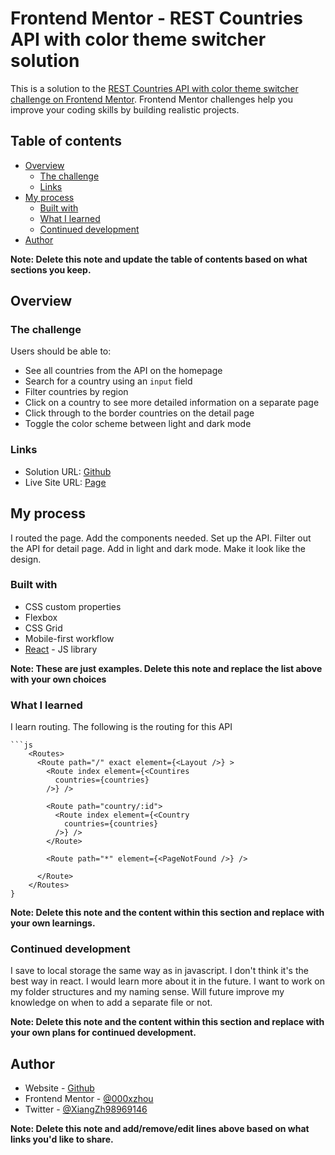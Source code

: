 # Frontend Mentor - REST Countries API with color theme switcher solution

This is a solution to the [REST Countries API with color theme switcher challenge on Frontend Mentor](https://www.frontendmentor.io/challenges/rest-countries-api-with-color-theme-switcher-5cacc469fec04111f7b848ca). Frontend Mentor challenges help you improve your coding skills by building realistic projects. 

## Table of contents

- [Overview](#overview)
  - [The challenge](#the-challenge)
  - [Links](#links)
- [My process](#my-process)
  - [Built with](#built-with)
  - [What I learned](#what-i-learned)
  - [Continued development](#continued-development)
- [Author](#author)

**Note: Delete this note and update the table of contents based on what sections you keep.**

## Overview

### The challenge

Users should be able to:

- See all countries from the API on the homepage
- Search for a country using an `input` field
- Filter countries by region
- Click on a country to see more detailed information on a separate page
- Click through to the border countries on the detail page
- Toggle the color scheme between light and dark mode

### Links

- Solution URL: [Github](https://github.com/000xzhou/REST-Countries-API)
- Live Site URL: [Page](https://000xzhou.github.io/REST-Countries-API/)

## My process
I routed the page.
Add the components needed.
Set up the API.
Filter out the API for detail page.
Add in light and dark mode.
Make it look like the design.

### Built with

- CSS custom properties
- Flexbox
- CSS Grid
- Mobile-first workflow
- [React](https://reactjs.org/) - JS library

**Note: These are just examples. Delete this note and replace the list above with your own choices**

### What I learned

I learn routing. The following is the routing for this API

```
```js
    <Routes>
      <Route path="/" exact element={<Layout />} >
        <Route index element={<Countires
          countries={countries}
        />} />

        <Route path="country/:id">
          <Route index element={<Country
            countries={countries}
          />} />
        </Route>

        <Route path="*" element={<PageNotFound />} />

      </Route>
    </Routes>
}
```

**Note: Delete this note and the content within this section and replace with your own learnings.**

### Continued development

I save to local storage the same way as in javascript. I don't think it's the best way in react. I would learn more about it in the future.
I want to work on my folder structures and my naming sense.
Will future improve my knowledge on when to add a separate file or not.

**Note: Delete this note and the content within this section and replace with your own plans for continued development.**

## Author

- Website - [Github](https://github.com/000xzhou)
- Frontend Mentor - [@000xzhou](https://www.frontendmentor.io/profile/000xzhou)
- Twitter - [@XiangZh98969146](https://twitter.com/XiangZh98969146)

**Note: Delete this note and add/remove/edit lines above based on what links you'd like to share.**
